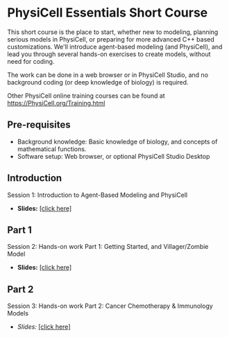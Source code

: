# PhysiCell Essentials Short Course
This short course is the place to start, whether new to modeling, planning serious models in PhysiCell, or preparing for more advanced C++ based customizations. We'll introduce agent-based modeling (and PhysiCell), and lead you through several hands-on exercises to create models, without need for coding.

The work can be done in a web browser or in PhysiCell Studio, and no background coding (or deep knowledge of biology) is required.

Other PhysiCell online training courses can be found at https://PhysiCell.org/Training.html 

## Pre-requisites 
* Background knowledge: Basic knowledge of biology, and concepts of mathematical functions.
* Software setup: Web browser, or optional PhysiCell Studio Desktop

## Introduction 
Session 1: Introduction to Agent-Based Modeling and PhysiCell 

* **Slides:** [[click here]](https://github.com/physicell-training/essentials/blob/main/slides/Introduction_to_ABM_and_PhysiCell_(v2025.10.18).pdf)

## Part 1
Session 2: Hands-on work Part 1: Getting Started, and Villager/Zombie Model
* **Slides:** [[click here]](https://github.com/physicell-training/essentials/blob/main/slides/PhysiCell_introduction_hands_on_part_1_(v2025.02.16).pdf)


## Part 2
Session 3: Hands-on work Part 2: Cancer Chemotherapy & Immunology Models
* *Slides:* [[click here]](https://github.com/physicell-training/essentials/blob/main/slides/PhysiCell_introduction_hands_on_part_2_(v2025.02.16).pdf)

